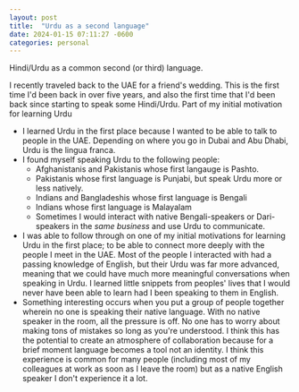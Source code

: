 ```yaml
---
layout: post
title:  "Urdu as a second language"
date: 2024-01-15 07:11:27 -0600
categories: personal
---
```


Hindi/Urdu as a common second (or third) language.

I recently traveled back to the UAE for a friend's wedding. This is the first time I'd been back in over five years, and also the first time that I'd been back since starting to speak some Hindi/Urdu. Part of my initial motivation for learning Urdu 

- I learned Urdu in the first place because I wanted to be able to talk to people in the UAE. Depending on where you go in Dubai and Abu Dhabi, Urdu is the lingua franca.
- I found myself speaking Urdu to the following people:
    - Afghanistanis and Pakistanis whose first langauge is Pashto.
    - Pakistanis whose first language is Punjabi, but speak Urdu more or less natively. 
    - Indians and Bangladeshis whose first language is Bengali
    - Indians whose first language is Malayalam
    - Sometimes I would interact with native Bengali-speakers or Dari-speakers in the _same business_ and use Urdu to communicate. 
- I was able to follow through on one of my initial motivations for learning Urdu in the first place; to be able to connect more deeply with the people I meet in the UAE. Most of the people I interacted with had a passing knowledge of English, but their Urdu was far more advanced, meaning that we could have much more meaningful conversations when speaking in Urdu. I learned little snippets from peoples' lives that I would never have been able to learn had I been speaking to them in English.
- Something interesting occurs when you put a group of people together wherein no one is speaking their native language. With no native speaker in the room, all the pressure is off. No one has to worry about making tons of mistakes so long as you're understood. I think this has the potential to create an atmosphere of collaboration because for a brief moment language becomes a tool not an identity. I think this experience is common for many people (including most of my colleagues at work as soon as I leave the room) but as a native English speaker I don't experience it a lot. 